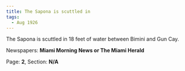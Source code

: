 ```yaml
---  
title: The Sapona is scuttled in  
tags:  
  - Aug 1926  
---  
```

  
The Sapona is scuttled in 18 feet of water between Bimini and Gun Cay.  
  
Newspapers: **Miami Morning News or The Miami Herald**  
  
Page: **2**, Section: **N/A** 

